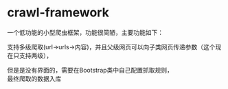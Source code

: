 # crawl-framework
一个低功能的小型爬虫框架，功能很简陋，主要功能如下：
<p>支持多级爬取(url->urls->内容)，并且父级网页可以向子类网页传递参数（这个现在只支持两级），</p>
  但是是没有界面的，需要在Bootstrap类中自己配置抓取规则，<br/>
  最终爬取的数据入库
